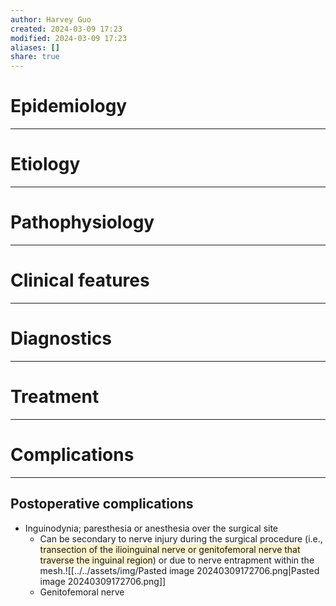 ```yaml
---
author: Harvey Guo
created: 2024-03-09 17:23
modified: 2024-03-09 17:23
aliases: []
share: true
---
```

# Epidemiology
---


# Etiology
---


# Pathophysiology
---


# Clinical features
---


# Diagnostics
---


# Treatment
---
# Complications
---
## Postoperative complications
- Inguinodynia; paresthesia or anesthesia over the surgical site
	- Can be secondary to nerve injury during the surgical procedure (i.e., <span style="background:rgba(240, 200, 0, 0.2)">transection of the ilioinguinal nerve or genitofemoral nerve that traverse the inguinal region</span>) or due to nerve entrapment within the mesh.![[../../assets/img/Pasted image 20240309172706.png|Pasted image 20240309172706.png]]
	- Genitofemoral nerve 
